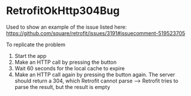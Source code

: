 # RetrofitOkHttp304Bug

Used to show an example of the issue listed here:
https://github.com/square/retrofit/issues/3191#issuecomment-519523705

To replicate the problem
1) Start the app
2) Make an HTTP call by pressing the button
3) Wait 60 seconds for the local cache to expire
4) Make an HTTP call again by pressing the button again. The server should return a 304, which Retrofit cannot parse
--> Retrofit tries to parse the result, but the result is empty

